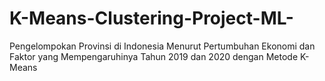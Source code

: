 # K-Means-Clustering-Project-ML-
Pengelompokan Provinsi di Indonesia Menurut Pertumbuhan Ekonomi dan Faktor yang Mempengaruhinya Tahun 2019 dan 2020 dengan Metode K-Means

